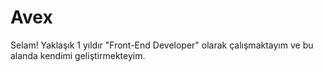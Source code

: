 # Avex
Selam! Yaklaşık 1 yıldır "Front-End Developer" olarak çalışmaktayım ve bu alanda kendimi geliştirmekteyim.
